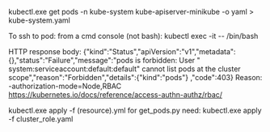 
kubectl.exe get pods -n kube-system kube-apiserver-minikube -o yaml > kube-system.yaml

To ssh to pod: from a cmd console (not bash):
kubectl exec -it <pod name> -- /bin/bash


HTTP response body: {"kind":"Status","apiVersion":"v1","metadata":{},"status":"Failure","message":"pods is forbidden: User \"
system:serviceaccount:default:default\" cannot list pods at the cluster scope","reason":"Forbidden","details":{"kind":"pods"}
,"code":403}
Reason: -authorization-mode=Node,RBAC
https://kubernetes.io/docs/reference/access-authn-authz/rbac/

kubectl.exe apply -f (resource).yml
for get_pods.py need:  kubectl.exe apply -f cluster_role.yaml
